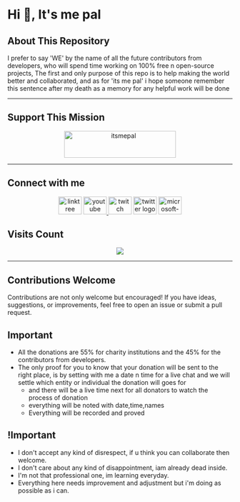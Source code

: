 
# Hi 👋, It's me pal 

## About This Repository
I prefer to say 'WE' by the name of all the future contributors from developers, who will spend time working on 100% free n open-source projects, The first and only purpose of this repo is to help making the world better and collaborated, and as for 'its me pal' i hope someone remember this sentence after my death as a memory for any helpful work will be done</h3>

---

## Support This Mission 
<div align="center">
 <a  href="https://www.buymeacoffee.com/itsmepal"> <img   src="https://cdn.buymeacoffee.com/buttons/v2/default-yellow.png" height="60" width="250" alt="itsmepal" /></a> </div>

---

## Connect with me 

<div align="center">
  <img src="https://raw.githubusercontent.com/maurodesouza/profile-readme-generator/master/src/assets/icons/social/linktree/default.svg" width="52" height="40" alt="linktree logo"  />
  <a href="https://www.youtube.com/@ItsMe_Pal" target="_blank">
    <img src="https://raw.githubusercontent.com/maurodesouza/profile-readme-generator/master/src/assets/icons/social/youtube/default.svg" width="52" height="40" alt="youtube logo"  />
  </a>
  <img src="https://raw.githubusercontent.com/maurodesouza/profile-readme-generator/master/src/assets/icons/social/twitch/default.svg" width="52" height="40" alt="twitch logo"  />
  <img src="https://raw.githubusercontent.com/maurodesouza/profile-readme-generator/master/src/assets/icons/social/twitter/default.svg" width="52" height="40" alt="twitter logo"  />
  <a href="itsmepaal@outlook.com" target="_blank">
    <img src="https://raw.githubusercontent.com/maurodesouza/profile-readme-generator/master/src/assets/icons/social/microsoft-outlook/default.svg" width="52" height="40" alt="microsoft-outlook logo"  /></a></div>


## Visits Count

<div align="center">
  <img src="https://profile-counter.glitch.me/ItsMe-Pal/count.svg?"  />
</div>

---

## Contributions Welcome

Contributions are not only welcome but encouraged! If you have ideas, suggestions, or improvements, feel free to open an issue or submit a pull request.

## Important
- All the donations are 55% for charity institutions and the 45% for the contributors from developers.
- The only proof for you to know that your donation will be sent to the right place, is by setting with me a date n time for a live chat and we will settle which entity or individual the donation will goes for
	- and there will be a live time next for all donators to watch the process of donation 
	- everything will be noted with date,time,names
	- Everything will be recorded and proved


## !Important
- I don't accept any kind of disrespect, if u think you can collaborate then welcome.
- I don't care about any kind of disappointment, iam already dead inside.
- I'm not that professional one, im learning everyday.
- Everything here needs improvement and adjustment but i'm doing as possible as i can.
 

